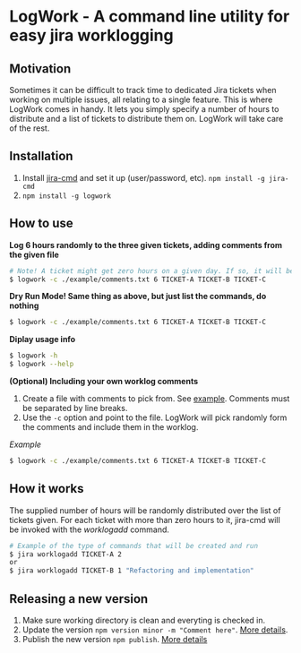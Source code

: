 # LogWork - A command line utility for easy jira worklogging

## Motivation
Sometimes it can be difficult to track time to dedicated Jira tickets when working on multiple issues, 
all relating to a single feature. This is where LogWork comes in handy. It lets you simply specify a 
number of hours to distribute and a list of tickets to distribute them on. LogWork will take care of the rest.


## Installation

1. Install [jira-cmd](https://github.com/germanrcuriel/jira-cmd#readme) and set it up (user/password, etc). ```npm install -g jira-cmd```
2. ```npm install -g logwork```


## How to use

__Log 6 hours randomly to the three given tickets, adding comments from the given file__
```bash
# Note! A ticket might get zero hours on a given day. If so, it will be ignored and not logged to jira.
$ logwork -c ./example/comments.txt 6 TICKET-A TICKET-B TICKET-C  
```
__Dry Run Mode! Same thing as above, but just list the commands, do nothing__
```bash
$ logwork -c ./example/comments.txt 6 TICKET-A TICKET-B TICKET-C
```

__Diplay usage info__
```bash
$ logwork -h 
$ logwork --help
```

__(Optional) Including your own worklog comments__

1. Create a file with comments to pick from. See [example](./example/comments.txt). Comments must be separated by line breaks.
2. Use the ```-c``` option and point to the file. LogWork will pick randomly form the comments and include them in the worklog.

_Example_
```bash
$ logwork -c ./example/comments.txt 6 TICKET-A TICKET-B TICKET-C
```


## How it works
The supplied number of hours will be randomly distributed over the list of tickets given. For each ticket with 
more than zero hours to it, jira-cmd will be invoked with the _worklogadd_ command.

```bash
# Example of the type of commands that will be created and run
$ jira worklogadd TICKET-A 2
or
$ jira worklogadd TICKET-B 1 "Refactoring and implementation"
```

## Releasing a new version

1. Make sure working directory is clean and everyting is checked in.
2. Update the version ```npm version minor -m "Comment here"```. [More details](https://docs.npmjs.com/cli/version).
3. Publish the new version ```npm publish```. [More details](https://docs.npmjs.com/getting-started/publishing-npm-packages)
